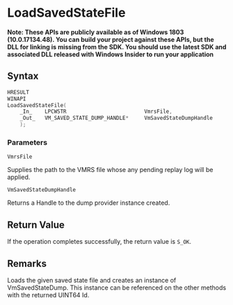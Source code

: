 # LoadSavedStateFile
**Note: These APIs are publicly available as of Windows 1803 (10.0.17134.48). You can build your project against these APIs, but the DLL for linking is missing from the SDK. You should use the latest SDK and associated DLL released with Windows Insider to run your application**

## Syntax
```C
HRESULT 
WINAPI 
LoadSavedStateFile( 
    _In_    LPCWSTR                         VmrsFile, 
    _Out_   VM_SAVED_STATE_DUMP_HANDLE*     VmSavedStateDumpHandle 
    ); 
```
### Parameters

`VmrsFile`

Supplies the path to the VMRS file whose any pending replay log will be applied.

`VmSavedStateDumpHandle`

Returns a Handle to the dump provider instance created. 

## Return Value

If the operation completes successfully, the return value is `S_OK`.

## Remarks

Loads the given saved state file and creates an instance of VmSavedStateDump. This instance can be referenced on the other methods with the returned UINT64 Id. 